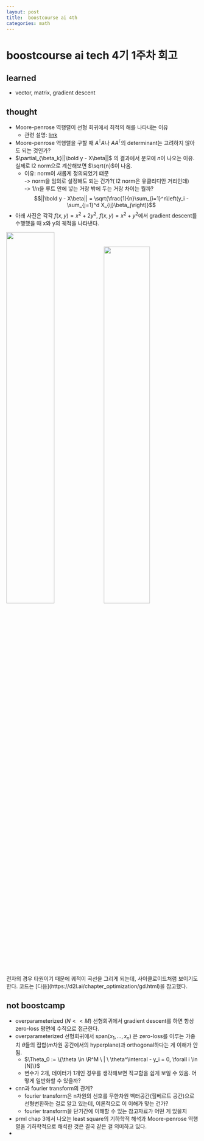 ```yaml
---
layout: post
title:  boostcourse ai 4th
categories: math
---
```


# boostcourse ai tech 4기 1주차 회고
## learned
 - vector, matrix, gradient descent

## thought
 - Moore-penrose 역행렬이 선형 회귀에서 최적의 해를 나타내는 이유
   - 관련 설명: [link](https://angeloyeo.github.io/2020/11/11/pseudo_inverse.html)
 - Moore-penrose 역행렬을 구할 때 $A^\intercal A$나 $AA^\intercal$의 determinant는 고려하지 않아도 되는 것인가?
 - $\partial_{\beta_k}||\bold y - X\beta||$ 의 결과에서 분모에 $n$이 나오는 이유. 실제로 l2 norm으로 계산해보면 $\sqrt{n}$이 나옴. 
   - 이유: norm이 새롭게 정의되었기 떄문  
     -> norm을 임의로 설정해도 되는 건가?( l2 norm은 유클리디안 거리인데)  
     -> 1/n을 루트 안에 넣는 거랑 밖에 두는 거랑 차이는 뭘까?
  $$||\bold y - X\beta|| = \sqrt{\frac{1}{n}\sum_{i=1}^n\left(y_i - \sum_{j=1}^d X_{ij}\beta_j\right)}$$
  - 아래 사진은 각각 $f(x, y) = x^2 + 2y^2$, $f(x, y) = x^2 + y^2$에서 gradient descent를 수행했을 때 x와 y의 궤적을 나타낸다.  
  <img src="https://user-images.githubusercontent.com/47550287/191882708-0db9fced-fe8c-43d5-88d1-7b854040d717.png" width="50%">
  <img src="https://user-images.githubusercontent.com/47550287/191882948-0148765a-524b-4f3c-94d6-0483c83d4d57.png" width="49%">  
  전자의 경우 타원이기 때문에 궤적이 곡선을 그리게 되는데, 사이클로이드처럼 보이기도 한다. 코드는 [다음](https://d2l.ai/chapter_optimization/gd.html)을 참고했다.

## not boostcamp
 - overparameterized $\left(N<<M\right)$ 선형회귀에서 gradient descent를 하면 항상 zero-loss 평면에 수직으로 접근한다.
 - overparameterized 선형회귀에서 $\text{span}(x_1, ..., x_n)$ 은 zero-loss를 이루는 가중치 $\theta$들의 집합($m$차원 공간에서의 hyperplane)과 orthogonal하다는 게 이해가 안 됨.
   - $\Theta_0 := \{\theta \in \R^M \ | \ \theta^\intercal - y_i = 0, \forall i \in [N]\}$
   - 변수가 2개, 데이터가 1개인 경우를 생각해보면 직교함을 쉽게 보일 수 있음. 어떻게 일반화할 수 있을까?
 - cnn과 fourier transform의 관계?
   - fourier transform은 n차원의 신호를 무한차원 벡터공간(힐베르트 공간)으로 선형변환하는 걸로 알고 있는데, 이론적으로 이 이해가 맞는 건가?
   - fourier transform을 단기간에 이해할 수 있는 참고자료가 어떤 게 있을지
 - prml chap 3에서 나오는 least square의 기하학적 해석과 Moore-penrose 역행렬을 기하학적으로 해석한 것은 결국 같은 걸 의미하고 있다.
 - 






